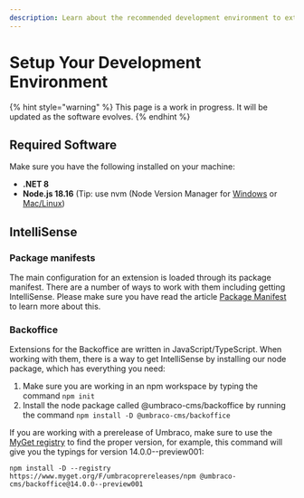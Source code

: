 ```yaml
---
description: Learn about the recommended development environment to extend Umbraco.
---
```


# Setup Your Development Environment

{% hint style="warning" %}
This page is a work in progress. It will be updated as the software evolves.
{% endhint %}

## Required Software

Make sure you have the following installed on your machine:

* **.NET 8**
* **Node.js 18.16** (Tip: use nvm (Node Version Manager for [Windows](https://github.com/coreybutler/nvm-windows) or [Mac/Linux](https://github.com/nvm-sh/nvm))

## IntelliSense

### Package manifests

The main configuration for an extension is loaded through its package manifest. There are a number of ways to work with them including getting IntelliSense. Please make sure you have read the article [Package Manifest](package-manifest/) to learn more about this.

### Backoffice

Extensions for the Backoffice are written in JavaScript/TypeScript. When working with them, there is a way to get IntelliSense by installing our node package, which has everything you need:

1. Make sure you are working in an npm workspace by typing the command `npm init`
2. Install the node package called @umbraco-cms/backoffice by running the command `npm install -D @umbraco-cms/backoffice`



If you are working with a prerelease of Umbraco, make sure to use the [MyGet registry](https://www.myget.org/feed/umbracoprereleases/package/npm/@umbraco-cms/backoffice) to find the proper version, for example, this command will give you the typings for version 14.0.0--preview001:

```
npm install -D --registry https://www.myget.org/F/umbracoprereleases/npm @umbraco-cms/backoffice@14.0.0--preview001
```
